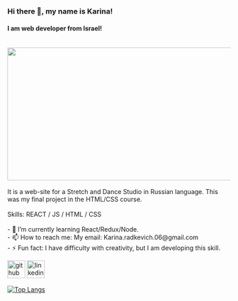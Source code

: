 ### Hi there 👋, my name is Karina!
#### I am web developer from Israel!
<br>
<div align="center">
  <img src="https://i.giphy.com/media/v1.Y2lkPTc5MGI3NjExNHVkZGpwNnZvcHgzeHgxd3NwaWxocmNrMXhpa24xZTJoYXlpMjVxbCZlcD12MV9pbnRlcm5hbF9naWZfYnlfaWQmY3Q9Zw/KGae0VwAaJ9MwJiuP8/giphy.gif" width="600" height="300"/>
</div>
<br>
It is a web-site for a Stretch and Dance Studio in Russian language.
This was my final project in the HTML/CSS course. 
<br>
<br>
Skills: REACT / JS / HTML / CSS
<br>
<br>
- 🌱 I’m currently learning React/Redux/Node. 
<br>
- 📫 How to reach me: My email: Karina.radkevich.06@gmail.com 
<br>
- ⚡ Fun fact:  I have difficulty with creativity, but I am developing this skill. 
 
[<img src='https://cdn.jsdelivr.net/npm/simple-icons@3.0.1/icons/github.svg' alt='github' height='40'>](https://github.com/KarinaRadkevich)  [<img src='https://cdn.jsdelivr.net/npm/simple-icons@3.0.1/icons/linkedin.svg' alt='linkedin' height='40'>](https://www.linkedin.com/in/KarinaRadkevich/)  

[![Top Langs](https://github-readme-stats.vercel.app/api/top-langs/?username=KarinaRadkevich)](https://github.com/anuraghazra/github-readme-stats)

